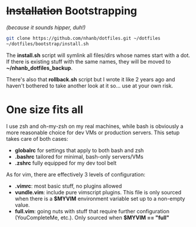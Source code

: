 # ~~Installation~~ Bootstrapping  
*(because it sounds hipper, duh!)*

```bash
git clone https://github.com/nhanb/dotfiles.git ~/dotfiles
~/dotfiles/bootstrap/install.sh
```

The **install.sh** script will symlink all files/dirs whose names start with a dot. If there is
existing stuff with the same names, they will be moved to **~/nhanb_dotfiles_backup**.

There's also that **rollback.sh** script but I wrote it like 2 years ago and haven't bothered to
take another look at it so... use at your own risk.

# One size fits all

I use zsh and oh-my-zsh on my real machines, while bash is obviously a more reasonable choice for
dev VMs or production servers. This setup takes care of both cases:

- **globalrc** for settings that apply to both bash and zsh
- **.bashrc** tailored for minimal, bash-only servers/VMs
- **.zshrc** fully equipped for my dev tool belt

As for vim, there are effectively 3 levels of configuration:

- **.vimrc**: most basic stuff, no plugins allowed
- **vundle.vim**: include pure vimscript plugins. This file is only sourced when there is a
  **$MYVIM** environment variable set up to a non-empty value.
- **full.vim**: going nuts with stuff that require further configuration (YouCompleteMe, etc.).
  Only sourced when **$MYVIM == "full"**
